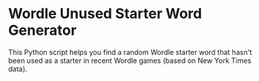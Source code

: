 # Wordle Unused Starter Word Generator

This Python script helps you find a random Wordle starter word that hasn't been used as a starter in recent Wordle games (based on New York Times data).